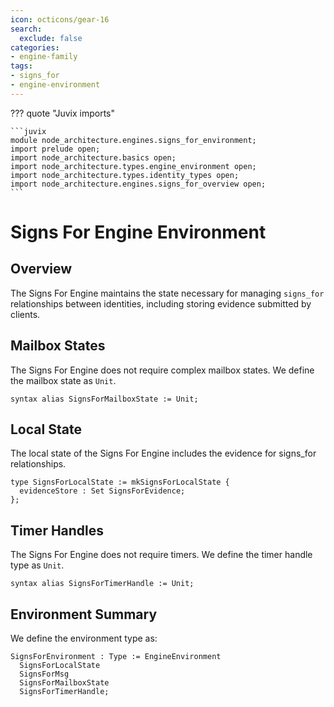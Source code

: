 ```yaml
---
icon: octicons/gear-16
search:
  exclude: false
categories:
- engine-family
tags:
- signs_for
- engine-environment
---
```


??? quote "Juvix imports"

    ```juvix
    module node_architecture.engines.signs_for_environment;
    import prelude open;
    import node_architecture.basics open;
    import node_architecture.types.engine_environment open;
    import node_architecture.types.identity_types open;
    import node_architecture.engines.signs_for_overview open;
    ```
    
# Signs For Engine Environment

## Overview

The Signs For Engine maintains the state necessary for managing `signs_for` relationships between identities, including storing evidence submitted by clients.

## Mailbox States

The Signs For Engine does not require complex mailbox states. We define the mailbox state as `Unit`.

```juvix
syntax alias SignsForMailboxState := Unit;
```

## Local State

The local state of the Signs For Engine includes the evidence for signs_for relationships.

```juvix
type SignsForLocalState := mkSignsForLocalState {
  evidenceStore : Set SignsForEvidence;
};
```

## Timer Handles

The Signs For Engine does not require timers. We define the timer handle type as `Unit`.

```juvix
syntax alias SignsForTimerHandle := Unit;
```

## Environment Summary

We define the environment type as:

```juvix
SignsForEnvironment : Type := EngineEnvironment
  SignsForLocalState
  SignsForMsg
  SignsForMailboxState
  SignsForTimerHandle;
```
